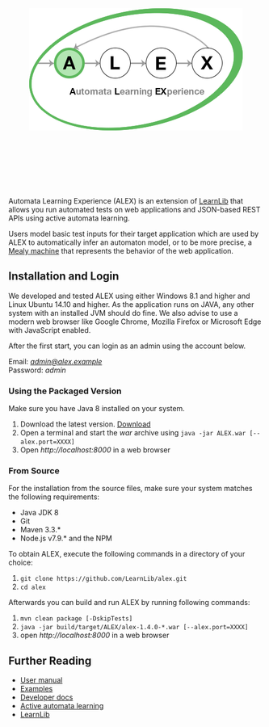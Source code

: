 <div style="text-align: center; margin: 7rem 0 8rem 0 !important">
    <img src="assets/images/logo.png">
</div>

Automata Learning Experience (ALEX) is an extension of [LearnLib](https://github.com/LearnLib/learnlib) that allows 
you run automated tests on web applications and JSON-based REST APIs using active automata learning.

Users model basic test inputs for their target application which are used by ALEX to automatically infer an automaton 
model, or to be more precise, a [Mealy machine](https://en.wikipedia.org/wiki/Mealy_machine) that represents the 
behavior of the web application.

## Installation and Login

We developed and tested ALEX using either Windows 8.1 and higher and Linux Ubuntu 14.10 and higher.
As the application runs on JAVA, any other system with an installed JVM should do fine.
We also advise to use a modern web browser like Google Chrome, Mozilla Firefox or Microsoft Edge with JavaScript enabled.

After the first start, you can login as an admin using the account below.

Email: *admin@alex.example* <br>
Password: *admin*


### Using the Packaged Version

Make sure you have Java 8 installed on your system.

1. Download the latest version. [Download](https://github.com/LearnLib/alex/releases/latest)
2. Open a terminal and start the *war* archive using `java -jar ALEX.war [--alex.port=XXXX]`
3. Open *http://localhost:8000* in a web browser


### From Source

For the installation from the source files, make sure your system matches the following requirements:

* Java JDK 8
* Git
* Maven 3.3.*
* Node.js v7.9.* and the NPM

To obtain ALEX, execute the following commands in a directory of your choice:

1. `git clone https://github.com/LearnLib/alex.git`
2. `cd alex`

Afterwards you can build and run ALEX by running following commands:

1. `mvn clean package [-DskipTests]`
2. `java -jar build/target/ALEX/alex-1.4.0-*.war [--alex.port=XXXX]`
3. open *http://localhost:8000* in a web browser


## Further Reading

* [User manual](http://learnlib.github.io/alex/book/1.4.0/contents/user-manual/index.html)
* [Examples](http://learnlib.github.io/alex/book/1.4.0/contents/examples/index.html)
* [Developer docs](http://learnlib.github.io/alex/book/1.4.0/contents/developer-documents/index.html)
* [Active automata learning](https://scholar.google.de/scholar?hl=de&q=active+automata+learning)
* [LearnLib](http://learnlib.de/)